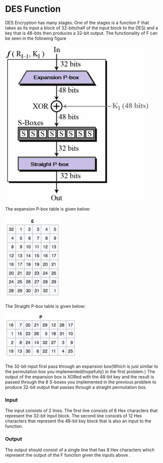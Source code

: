 # DES Function 

DES Encryption has many stages. One of the stages is a function F that takes as its input a block of 32-bits(half of the input block to the DES) and a key that is 48-bits then produces a 32-bit output. The functionality of F can be seen in the following figure

![](https://github.com/Abd-Eljalil-Nasser/Encryption-Alorithms-implementation/blob/master/DES/DES%20Function/1.png)


The expansion P-box table is given below:

![](https://github.com/Abd-Eljalil-Nasser/Encryption-Alorithms-implementation/blob/master/DES/DES%20Function/2.png)

The Straight P-box table is given below:

![](https://github.com/Abd-Eljalil-Nasser/Encryption-Alorithms-implementation/blob/master/DES/DES%20Function/3.png)

The 32-bit input first pass through an expansion box(Which is just similar to the permutation box you implemented(hopefully) in the first problem.) The output of the expansion box is XORed with the 48-bit key and the result is passed through the 8 S-boxes you implemented in the previous problem to produce 32-bit output that passes through a straight permutation box.

### Input
The input consists of 2 lines. The first line consists of 8 Hex characters that represent the 32-bit input block. The second line consists of 12 Hex characters that represent the 48-bit key block that is also an input to the function.

### Output
The output should consist of a single line that has 8 Hex characters which represent the output of the F function given the inputs above .


